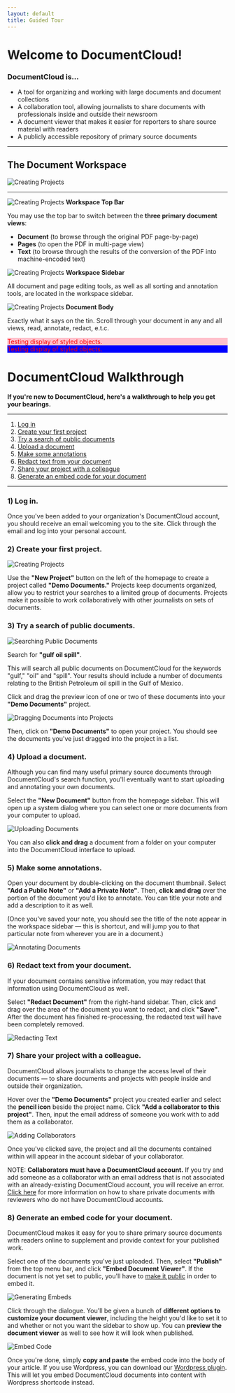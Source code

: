 ```yaml
---
layout: default
title: Guided Tour
---
```


# Welcome to DocumentCloud!




### DocumentCloud is...
* A tool for organizing and working with large documents and document collections
* A collaboration tool, allowing journalists to share documents with professionals inside and outside their newsroom
* A document viewer that makes it easier for reporters to share source material with readers
* A publicly accessible repository of primary source documents 

***

## The Document Workspace
![Creating Projects](./images/guide/workspace.gif) 

***
![Creating Projects](./images/guide/color1.png) **Workspace Top Bar**

You may use the top bar to switch between the **three primary document views**: 
* **Document** (to browse through the original PDF page-by-page)
* **Pages** (to open the PDF in multi-page view)
* **Text** (to browse through the results of the conversion of the PDF into machine-encoded text)

![Creating Projects](./images/guide/color3.png) **Workspace Sidebar**

All document and page editing tools, as well as all sorting and annotation tools, are located in the workspace sidebar.

![Creating Projects](./images/guide/color2.png) **Document Body**

Exactly what it says on the tin. Scroll through your document in any and all views, read, annotate, redact, e.t.c.

<div style="color: red; background:pink">
Testing display of styled objects.
</div>
<div style="color: red; background:blue">
Testing display of styled objects.
</div>

# DocumentCloud Walkthrough

**If you're new to DocumentCloud, here's a walkthrough to help you get your bearings.**

***

1. [Log in](#1-log-in)
2. [Create your first project](#2-create-your-first-project)
3. [Try a search of public documents](#3-try-a-search-of-public-documents)
4. [Upload a document](#4-upload-a-document)
5. [Make some annotations](#5-make-some-annotations)
6. [Redact text from your document](#6-redact-text-from-your-document)
7. [Share your project with a colleague](#7-share-your-project-with-a-colleague)
8. [Generate an embed code for your document](#8-generate-an-embed-code-for-your-document)

***


### 1) Log in.

Once you've been added to your organization's DocumentCloud account, you should receive an email welcoming you to the site. Click through the email and log into your personal account.

### 2) Create your first project.

![Creating Projects](./images/guide/guide1.gif)

Use the **"New Project"** button on the left of the homepage to create a project called **"Demo Documents."** Projects keep documents organized, allow you to restrict your searches to a limited group of documents. Projects make it possible to work collaboratively with other journalists on sets of documents.

### 3) Try a search of public documents.
![Searching Public Documents](./images/guide/guide2.gif)

Search for **"gulf oil spill"**.

This will search all public documents on DocumentCloud for the keywords "gulf," "oil" and "spill". Your results should include a number of documents relating to the British Petroleum oil spill in the Gulf of Mexico. 

Click and drag the preview icon of one or two of these documents into your **"Demo Documents"** project. 

![Dragging Documents into Projects](./images/guide/guide3.gif)

Then, click on **"Demo Documents"** to open your project. You should see the documents you've just dragged into the project in a list.

### 4) Upload a document.

Although you can find many useful primary source documents through DocumentCloud's search function, you'll eventually want to start uploading and annotating your own documents.

Select the **"New Document"** button from the homepage sidebar. This will open up a system dialog where you can select one or more documents from your computer to upload.

![Uploading Documents](./images/guide/guide4.gif)

You can also **click and drag** a document from a folder on your computer into the DocumentCloud interface to upload.

### 5) Make some annotations.

Open your document by double-clicking on the document thumbnail. Select **"Add a Public Note"** or **"Add a Private Note"**. Then, **click and drag** over the portion of the document you'd like to annotate. You can title your note and add a description to it as well. 

(Once you've saved your note, you should see the title of the note appear in the workspace sidebar — this is shortcut, and will jump you to that particular note from wherever you are in a document.)

![Annotating Documents](./images/guide/guide5.gif)


### 6) Redact text from your document.

If your document contains sensitive information, you may redact that information using DocumentCloud as well.

Select **"Redact Document"** from the right-hand sidebar. Then, click and drag over the area of the document you want to redact, and click **"Save"**. After the document has finished re-processing, the redacted text will have been completely removed.

![Redacting Text](./images/guide/guide6.gif)



### 7) Share your project with a colleague.

DocumentCloud allows journalists to change the access level of their documents — to share documents and projects with people inside and outside their organization.

Hover over the **"Demo Documents"** project you created earlier and select the **pencil icon** beside the project name. Click **"Add a collaborator to this project"**. Then, input the email address of someone you work with to add them as a collaborator.

![Adding Collaborators](./images/collaboration/collaboration4.gif)

Once you've clicked save, the project and all the documents contained within will appear in the account sidebar of your collaborator.

NOTE: **Collaborators must have a DocumentCloud account.** If you try and add someone as a collaborator with an email address that is not associated with an already-existing DocumentCloud account, you will receive an error. [Click here](collaboration.html#sharing-documents-with-reviewers) for more information on how to share private documents with reviewers who do not have DocumentCloud accounts.

### 8) Generate an embed code for your document.
DocumentCloud makes it easy for you to share primary source documents with readers online to supplement and provide context for your published work.

Select one of the documents you've just uploaded. Then, select **"Publish"** from the top menu bar, and click **"Embed Document Viewer"**. If the document is not yet set to public, you'll have to [make it public](publishing_embedding.html#to-change-a-documents-access-level) in order to embed it.

![Generating Embeds](./images/guide/guide7.gif)

Click through the dialogue. You'll be given a bunch of **different options to customize your document viewer**, including the height you'd like to set it to and whether or not you want the sidebar to show up. You can **preview the document viewer** as well to see how it will look when published.

![Embed Code](./images/publishing_embedding/publishing_embedding7.gif)


Once you're done, simply **copy and paste** the embed code into the body of your article. If you use Wordpress, you can download our [Wordpress plugin](https://wordpress.org/plugins/documentcloud/). This will let you embed DocumentCloud documents into content with Wordpress shortcode instead.

